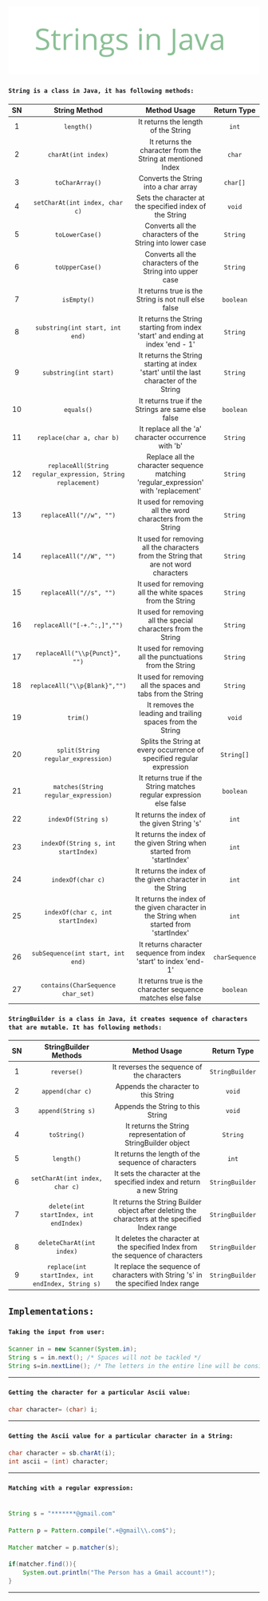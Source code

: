 <p align="center">
  <img src=Pictures/Heading.png  title="Strings in Java">
</p>


#### `String is a class in Java, it has following methods:`

| SN | String Method | Method Usage | Return Type
| :----: | :---: | :---: | :---: |
| 1 | `length()` | It returns the length of the String | `int`
| 2 | `charAt(int index)` | It returns the character from the String at mentioned Index | `char`
| 3 | `toCharArray()` | Converts the String into a char array | `char[]`
| 4 | `setCharAt(int index, char c)` | Sets the character at the specified index of the String | `void`
| 5 | `toLowerCase()` | Converts all the characters of the String into lower case | `String`
| 6 | `toUpperCase()` | Converts all the characters of the String into upper case | `String`
| 7 | `isEmpty()` | It returns true is the String is not null else false | `boolean`
| 8 | `substring(int start, int end)` | It returns the String starting from index 'start' and ending at index 'end - 1'  | `String`
| 9 | `substring(int start)` | It returns the String starting at index 'start' until the last character of the String | `String`
| 10 | `equals()` | It returns true if the Strings are same else false | `boolean`
| 11 | `replace(char a, char b)` | It replace all the 'a' character occurrence with 'b' | `String`
| 12 | `replaceAll(String regular_expression, String replacement)` | Replace all the character sequence matching 'regular_expression' with 'replacement' | `String`
| 13 | `replaceAll("//w", "")` | It used for removing all the word characters from the String | `String`
| 14 | `replaceAll("//W", "")` | It used for removing all the characters from the String that are not word characters | `String`
| 15 | `replaceAll("//s", "")` | It used for removing all the white spaces from the String | `String`
| 16 | `replaceAll("[-+.^:,]","")` | It used for removing all the special characters from the String | `String`
| 17 | `replaceAll("\\p{Punct}", "")` | It used for removing all the punctuations from the String | `String`
| 18 | `replaceAll("\\p{Blank}","")` | It used for removing all the spaces and tabs from the String | `String`
| 19 | `trim()` | It removes the leading and trailing spaces from the String | `void`
| 20 | `split(String regular_expression)` | Splits the String at every occurrence of specified regular expression | `String[]`
| 21 | `matches(String regular_expression)` | It returns true if the String matches regular expression else false | `boolean`
| 22 | `indexOf(String s)` | It returns the index of the given String 's' | `int`
| 23 | `indexOf(String s, int startIndex)` | It returns the index of the given String when started from 'startIndex' | `int`
| 24 | `indexOf(char c)` | It returns the index of the given character in the String | `int`
| 25 | `indexOf(char c, int startIndex)` | It returns the index of the given character in the String when started from 'startIndex' | `int`
| 26 | `subSequence(int start, int end)` | It returns character sequence from index 'start' to index 'end-1' | `charSequence`
| 27 | `contains(CharSequence char_set)` | It returns true is the character sequence matches else false | `boolean`



#### `StringBuilder is a class in Java, it creates sequence of characters that are mutable. It has following methods:`

| SN | StringBuilder Methods | Method Usage | Return Type
| :----: | :---: | :---: | :---: |
| 1 | `reverse()` | It reverses the sequence of the characters | `StringBuilder`
| 2 | `append(char c)` | Appends the character to this String | `void`
| 3 | `append(String s)` | Appends the String to this String | `void`
| 4 | `toString()` | It returns the String representation of StringBuilder object | `String`
| 5 | `length()` | It returns the length of the sequence of characters | `int`
| 6 | `setCharAt(int index, char c)` | It sets the character at the specified index and return a new String | `StringBuilder`
| 7 | `delete(int startIndex, int endIndex)` | It returns the String Builder object after deleting the characters at the specified Index range | `StringBuilder`
| 8 | `deleteCharAt(int index)` | It deletes the character at the specified Index from the sequence of characters | `StringBuilder`
| 9 | `replace(int startIndex, int endIndex, String s)` | It replace the sequence of characters with String 's' in the specified Index range | `StringBuilder`

## `Implementations:`

#### `Taking the input from user:`

```java  
Scanner in = new Scanner(System.in);
String s = in.next(); /* Spaces will not be tackled */
String s=in.nextLine(); /* The letters in the entire line will be considered including spaces */
```

---------------------------------------------------------------------------------------------

#### `Getting the character for a particular Ascii value:`

```java
char character= (char) i;
```

------------------------------------------------------------------------------------------------------------------------------------------

#### `Getting the Ascii value for a particular character in a String:`

```java
char character = sb.charAt(i);
int ascii = (int) character;
```

-----------------------------------------------------------------------------------------------------------------------------------------

#### `Matching with a regular expression:`

```java

String s = "*******@gmail.com"

Pattern p = Pattern.compile(".+@gmail\\.com$");

Matcher matcher = p.matcher(s);

if(matcher.find()){
    System.out.println("The Person has a Gmail account!");
}

```
---------------------------------------------------------------------------------------------
